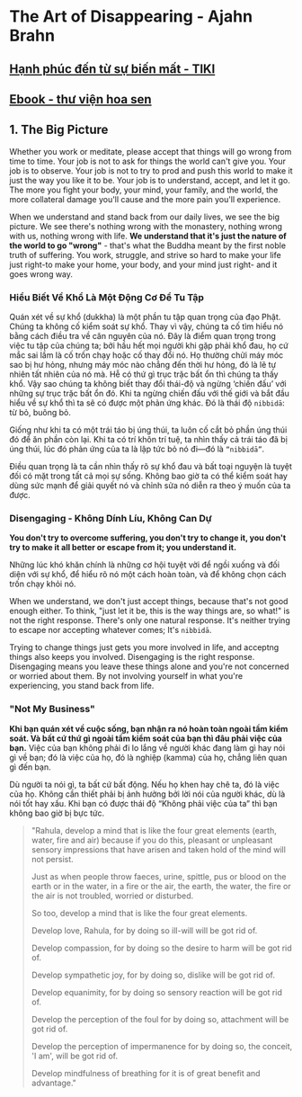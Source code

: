 # The Art of Disappearing - Ajahn Brahn
## [Hạnh phúc đến từ sự biến mất - TIKI](https://tiki.vn/hanh-phuc-den-tu-su-bien-mat-p7100487.html)
## [Ebook - thư viện hoa sen](https://thuvienhoasen.org/images/file/7YaOWW491AgQAEtH/nghe-thuat-bien-mat.pdf)

## 1. The Big Picture

Whether you work or meditate, please accept that things will go wrong from time to time. Your job is not to ask for things the world can't give you. Your job is to observe. Your job is not to try to prod and push this world to make it just the way you like it to be. Your job is to understand, accept, and let it go. The more you fight your body, your mind, your family, and the world, the more collateral damage you'll cause and the more pain you'll experience.

When we understand and stand back from our daily lives, we see the big picture. We see there's nothing wrong with the monastery, nothing wrong with us, nothing wrong with life. **We understand that it's just the nature of the world to go "wrong"** - that's what the Buddha meant by the first noble truth of suffering. You work, struggle, and strive so hard to make your life just right-to make your home, your body, and your mind just right- and it goes wrong way.

### Hiểu Biết Về Khổ Là Một Động Cơ Để Tu Tập

Quán xét về sự khổ (dukkha) là một phần tu tập quan trọng của đạo Phật. Chúng ta không cố kiểm soát sự khổ. Thay vì vậy, chúng ta cố tìm hiểu nó bằng cách điều tra về căn nguyên của nó. Đây là điểm quan trọng trong việc tu tập của chúng ta; bởi hầu hết mọi người khi gặp phải khổ đau, họ cứ mắc sai lầm là cố trốn chạy hoặc cố thay đổi nó. Họ thường chửi máy móc sao bị hư hỏng, nhưng máy móc nào chẳng đến thời hư hỏng, đó là lẽ tự nhiên tất nhiên của nó mà. Hễ có thứ gì trục trặc bất ổn thì chúng ta thấy khổ. Vậy sao chúng ta không biết thay đổi thái-độ và ngừng ‘chiến đấu’ với những sự trục trặc bất ổn đó. Khi ta ngừng chiến đấu với thế giới và bắt đầu hiểu về sự khổ thì ta sẽ có được một phản ứng khác. Đó là thái độ `nibbidā`: từ bỏ, buông bỏ.

Giống như khi ta có một trái táo bị úng thúi, ta luôn cố cắt bỏ phần úng thúi đó để ăn phần còn lại. Khi ta có trí khôn trí
tuệ, ta nhìn thấy cả trái táo đã bị úng thúi, lúc đó phản ứng của ta là lập tức bỏ nó đi—đó là `“nibbidā”`.

Điều quan trọng là ta cần nhìn thấy rõ sự khổ đau và bất toại nguyện là tuyệt đối có mặt trong tất cả mọi sự sống. Không bao giờ ta có thể kiểm soát hay dùng sức mạnh để giải quyết nó và chỉnh sửa nó diễn ra theo ý muốn của ta được. 

### Disengaging - Không Dính Líu, Không Can Dự

**You don't try to overcome suffering, you don't try to change it, you don't try to make it all better or escape from it; you understand it.**

Những lúc khó khăn chính là những cơ hội tuyệt vời để ngồi xuống và đối diện với sự khổ, để hiểu rõ nó một cách hoàn toàn, và để không chọn cách trốn chạy khỏi nó.

When we understand, we don't just accept things, because that's not good enough either. To think, "just let it be, this is the way things are, so what!" is not the right response. There's only one natural response. It's neither trying to escape nor accepting whatever comes; It's `nibbidā`.

Trying to change things just gets you more involved in life, and acceptng things also keeps you involved. Disengaging is the right response. Disengaging means you leave these things alone and you're not concerned or worried about them. By not involving yourself in what you're experiencing, you stand back from life.

### "Not My Business"

**Khi bạn quán xét về cuộc sống, bạn nhận ra nó hoàn toàn ngoài tầm kiểm soát. Và bất cứ thứ gì ngoài tầm kiểm soát của bạn thì đâu phải việc của bạn.** Việc của bạn không phải đi lo lắng về người khác đang làm gì hay nói gì về bạn; đó là việc của họ, đó là nghiệp (kamma) của họ, chẳng liên quan gì đến bạn.

Dù người ta nói gì, ta bất cứ bất động. Nếu họ khen hay chê ta, đó là việc của họ. Không cần thiết phải bị ảnh hưởng bởi lời nói của người khác, dù là nói tốt hay xấu. Khi bạn có được thái độ “Không phải việc của ta” thì bạn không bao giờ bị bực tức.

>"Rahula, develop a mind that is like the four great elements (earth, water, fire and air) because if you do this, pleasant or unpleasant sensory impressions that have arisen and taken hold of the mind will not persist. 
>
>Just as when people throw faeces, urine, spittle, pus or blood on the earth or in the water, in a fire or the air, the earth, the water, the fire or the air is not troubled, worried or disturbed. 
>
>So too, develop a mind that is like the four great elements. 
>
>Develop love, Rahula, for by doing so ill-will will be got rid of. 
>
>Develop compassion, for by doing so the desire to harm will be got rid of. 
>
>Develop sympathetic joy, for by doing so, dislike will be got rid of. 
>
>Develop equanimity, for by doing so sensory reaction will be got rid of. 
>
>Develop the perception of the foul for by doing so, attachment will be got rid of. 
>
>Develop the perception of impermanence for by doing so, the conceit, 'I am', will be got rid of. 
>
>Develop mindfulness of breathing for it is of great benefit and advantage."
